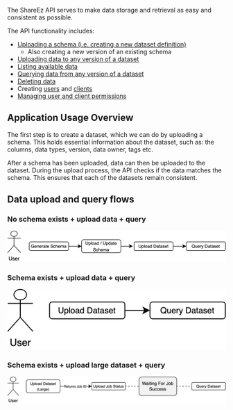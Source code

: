 The ShareEz API serves to make data storage and retrieval as easy and consistent as possible.

The API functionality includes:

- [Uploading a schema (i.e. creating a new dataset definition)](./routes/schema.md)
  - Also creating a new version of an existing schema
- [Uploading data to any version of a dataset](./routes/dataset.md/#upload)
- [Listing available data](./routes/dataset.md/#list)
- [Querying data from any version of a dataset](./routes/dataset.md/#query)
- [Deleting data](./routes/dataset.md/#delete-data-file)
- Creating [users](./routes/user.md/#create) and [clients](./routes/client.md/#create)
- [Managing user and client permissions](./routes/subject.md/#modify-subject-permissions)

## Application Usage Overview

The first step is to create a dataset, which we can do by uploading a schema. This holds essential information about the dataset, such as: the columns, data types, version, data owner, tags etc.

After a schema has been uploaded, data can then be uploaded to the dataset. During the upload process, the API checks if the data matches the schema. This ensures that each of the datasets remain consistent.

## Data upload and query flows

### No schema exists + upload data + query

![general usage flow image](../diagrams/general_usage_flow.png)

### Schema exists + upload data + query

![upload and query image](../diagrams/upload_and_query_data.png)

### Schema exists + upload large dataset + query

![upload and query image](../diagrams/upload_and_query_large_data.png)
